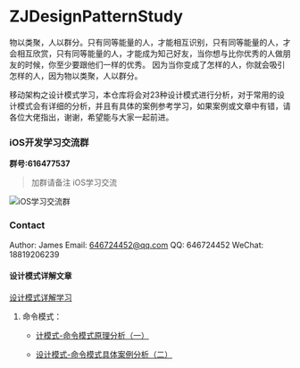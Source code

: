 # ZJDesignPatternStudy


物以类聚，人以群分。只有同等能量的人，才能相互识别，只有同等能量的人，才会相互欣赏，只有同等能量的人，才能成为知己好友，当你想与比你优秀的人做朋友的时候，你至少要跟他们一样的优秀。
因为当你变成了怎样的人，你就会吸引怎样的人，因为物以类聚，人以群分。

移动架构之设计模式学习，本仓库将会对23种设计模式进行分析，对于常用的设计模式会有详细的分析，并且有具体的案例参考学习，如果案例或文章中有错，请各位大佬指出，谢谢，希望能与大家一起前进。

### iOS开发学习交流群

**群号:616477537**

> 加群请备注 iOS学习交流

![iOS学习交流群](http://image.coderdeng.xyz/iOS_study_chat.jpg/style03)

### Contact
Author: James
Email: 646724452@qq.com
QQ: 646724452
WeChat: 18819206239

#### 设计模式详解文章

[设计模式详解学习](https://dzhijian.github.io/2019/01/09/designpattern01.html)

1. 命令模式：
    * [计模式-命令模式原理分析（一）](https://dzhijian.github.io/2019/01/10/designpatterncommand01.html) 
       
    * [设计模式-命令模式具体案例分析（二）](https://dzhijian.github.io/2019/01/10/designpatterncommand02.html) 


